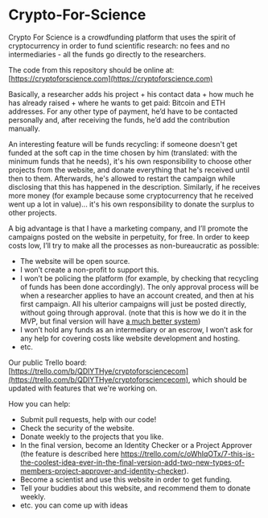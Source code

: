 # Crypto-For-Science
Crypto For Science is a crowdfunding platform that uses the spirit of cryptocurrency in order to fund scientific research: no fees and no intermediaries - all the funds go directly to the researchers.

The code from this repository should be online at: [https://cryptoforscience.com](https://cryptoforscience.com)

Basically, a researcher adds his project + his contact data + how much he has already raised + where he wants to get paid: Bitcoin and ETH addresses. For any other type of payment, he’d have to be contacted personally and, after receiving the funds, he’d add the contribution manually.

An interesting feature will be funds recycling: if someone doesn't get funded at the soft cap in the time chosen by him (translated: with the minimum funds that he needs), it's his own responsibility to choose other projects from the website, and donate everything that he's received until then to them. Afterwards, he's allowed to restart the campaign while disclosing that this has happened in the description. Similarly, if he receives more money (for example because some cryptocurrency that he received went up a lot in value)... it's his own responsibility to donate the surplus to other projects.

A big advantage is that I have a marketing company, and I’ll promote the campaigns posted on the website in perpetuity, for free. In order to keep costs low, I’ll try to make all the processes as non-bureaucratic as possible:
- The website will be open source.
- I won’t create a non-profit to support this.
- I won’t be policing the platform (for example, by checking that recycling of funds has been done accordingly). The only approval process will be when a researcher applies to have an account created, and then at his first campaign. All his ulterior campaigns will just be posted directly, without going through approval. (note that this is how we do it in the MVP, but final version will have [a much better system](https://trello.com/c/oWhIqOTx/7-this-is-the-coolest-idea-ever-in-the-final-version-add-two-new-types-of-members-project-approver-and-identity-checker))
- I won’t hold any funds as an intermediary or an escrow, I won’t ask for any help for covering costs like website development and hosting.
- etc.

Our public Trello board: [https://trello.com/b/QDlYTHye/cryptoforsciencecom](https://trello.com/b/QDlYTHye/cryptoforsciencecom), which should be updated with features that we're working on.

How you can help:
- Submit pull requests, help with our code!
- Check the security of the website.
- Donate weekly to the projects that you like.
- In the final version, become an Identity Checker or a Project Approver (the feature is described here https://trello.com/c/oWhIqOTx/7-this-is-the-coolest-idea-ever-in-the-final-version-add-two-new-types-of-members-project-approver-and-identity-checker).
- Become a scientist and use this website in order to get funding.
- Tell your buddies about this website, and recommend them to donate weekly.
- etc. you can come up with ideas
